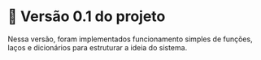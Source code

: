 # 🏦 Versão 0.1 do projeto

Nessa versão, foram implementados funcionamento simples de funções, laços e dicionários para estruturar a ideia do sistema.


